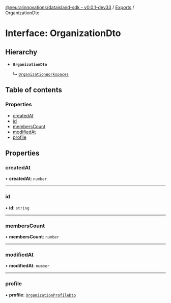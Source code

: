 [@neuralinnovations/dataisland-sdk - v0.0.1-dev33](../../README.md) / [Exports](../modules.md) / OrganizationDto

# Interface: OrganizationDto

## Hierarchy

- **`OrganizationDto`**

  ↳ [`OrganizationWorkspaces`](OrganizationWorkspaces.md)

## Table of contents

### Properties

- [createdAt](OrganizationDto.md#createdat)
- [id](OrganizationDto.md#id)
- [membersCount](OrganizationDto.md#memberscount)
- [modifiedAt](OrganizationDto.md#modifiedat)
- [profile](OrganizationDto.md#profile)

## Properties

### createdAt

• **createdAt**: `number`

___

### id

• **id**: `string`

___

### membersCount

• **membersCount**: `number`

___

### modifiedAt

• **modifiedAt**: `number`

___

### profile

• **profile**: [`OrganizationProfileDto`](OrganizationProfileDto.md)
